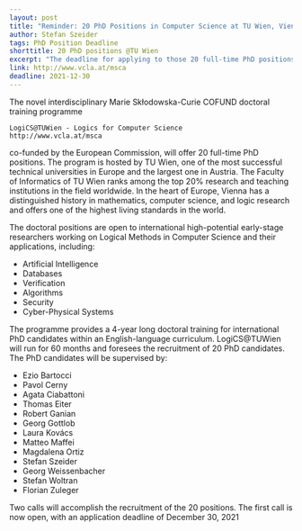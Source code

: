 ```yaml
---
layout: post
title: "Reminder: 20 PhD Positions in Computer Science at TU Wien, Vienna, Austria"
author: Stefan Szeider
tags: PhD Position Deadline 
shorttitle: 20 PhD positions @TU Wien
excerpt: "The deadline for applying to those 20 full-time PhD positions is the end of this month (Dec. 30)."
link: http://www.vcla.at/msca
deadline: 2021-12-30
---
```


The novel interdisciplinary Marie Skłodowska-Curie COFUND doctoral 
training programme
	
	LogiCS@TUWien - Logics for Computer Science 
	http://www.vcla.at/msca

co-funded by the European Commission, will offer 20 full-time PhD positions. The program is hosted by TU Wien, one of the most successful technical universities in Europe and the largest one in Austria. The Faculty of Informatics of TU Wien ranks among the top 20% research and teaching institutions in the field worldwide. In the heart of Europe, Vienna has a distinguished history in mathematics, computer science, and logic research and offers one of the highest living standards in the world. 

The doctoral positions are open to international high-potential early-stage researchers working on Logical Methods in Computer Science and their applications, including: 

* Artificial Intelligence 
* Databases 
* Verification 
* Algorithms 
* Security 
* Cyber-Physical Systems

The programme provides a 4-year long doctoral training for international PhD candidates within an English-language curriculum. LogiCS@TUWien will run for 60 months and foresees the recruitment of 20 PhD candidates. The PhD candidates will be supervised by:

* Ezio Bartocci
* Pavol Cerny 
* Agata Ciabattoni
* Thomas Eiter 
* Robert Ganian
* Georg Gottlob
* Laura Kovács
* Matteo Maffei
* Magdalena Ortiz
* Stefan Szeider
* Georg Weissenbacher 
* Stefan Woltran
* Florian Zuleger 

Two calls will accomplish the recruitment of the 20 positions. The first call is now open, with an application deadline of December 30, 2021
